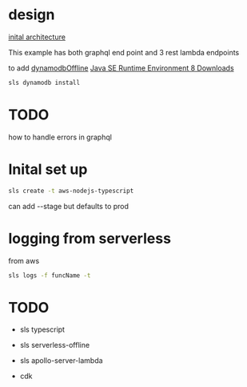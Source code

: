 # design

[inital architecture](https://www.youtube.com/watch?v=bqfEVhlE2Qw&t=509s)

This example has both graphql end point and 3 rest lambda endpoints

to add [dynamodbOffline](https://www.youtube.com/watch?v=ul_85jfM0oo&list=LL7qNKApydA06JByH7iNY_Lw&index=2&t=152s)
[Java SE Runtime Environment 8 Downloads](https://www.oracle.com/java/technologies/javase-jre8-downloads.html)

```bash
sls dynamodb install
```

# TODO

how to handle errors in graphql

# Inital set up

```bash
sls create -t aws-nodejs-typescript
```

can add --stage but defaults to prod

# logging from serverless

from aws

```bash
sls logs -f funcName -t
```

# TODO

- sls typescript
- sls serverless-offline
- sls apollo-server-lambda

- cdk
